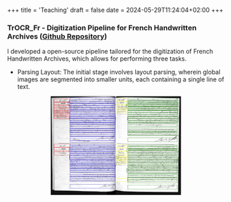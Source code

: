
+++
title = 'Teaching'
draft = false
date = 2024-05-29T11:24:04+02:00
+++
    
    
### TrOCR_Fr - Digitization Pipeline for French Handwritten Archives ([Github Repository](https://github.com/handwrittenOCR/trocr_handwritten)) ###

I developed a open-source pipeline tailored for the digitization of French Handwritten Archives, which allows for performing
three tasks.
* Parsing Layout: The initial stage involves layout parsing, wherein global images are segmented into smaller units, each containing a single line of text.

<div id="banner" style="display: flex; justify-content: space-between; align-items: center;">

  <div class="inline-block" style="text-align: center;">
  <img src="/images/layout.jpg" style="max-width: 60%; max-height: 60%;">
  </div>
    </div>
  